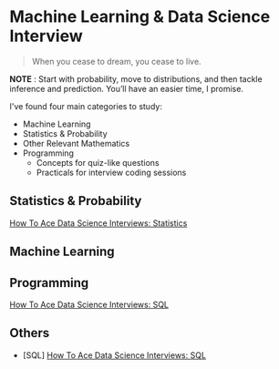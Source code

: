 # Machine Learning & Data Science Interview

> When you cease to dream, you cease to live.

**NOTE** : Start with probability, move to distributions, and then tackle inference and prediction. You’ll have an easier time, I promise.

I've found four main categories to study:

* Machine Learning
* Statistics & Probability
* Other Relevant Mathematics
* Programming
  - Concepts for quiz-like questions
  - Practicals for interview coding sessions

## Statistics & Probability
[How To Ace Data Science Interviews: Statistics](https://towardsdatascience.com/how-to-ace-data-science-interviews-statistics-f3d363ad47b)
## Machine Learning
## Programming
[How To Ace Data Science Interviews: SQL](https://towardsdatascience.com/how-to-ace-data-science-interviews-r-python-3a49982000de)
## Others

- [SQL] [How To Ace Data Science Interviews: SQL](https://towardsdatascience.com/how-to-ace-data-science-interviews-sql-b71de212e433)



